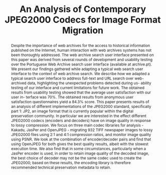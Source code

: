 ---
abstract: 'Despite the importance of web archives for the access to historical information
  published on the Internet, human interaction with web archives systems has not been
  thoroughly addressed. The web archive search user interface presented on this paper
  was derived from several rounds of development and usability testing over the Portuguese
  Web Archive search user interface (available at archive.pt). We present our findings
  gathered while adapting a typical web search user interface to the context of web
  archive search.  We describe how we adapted a typical search user interface to address
  full-text and URL search over web-archived data, highlighting the unexpected problems
  detected during us- ability testing of our interface and current limitations for
  future work. The obtained results from usability testing showed that the average
  user satisfaction with our user in- terface was 70%. The obtained results from anonymous
  user satisfaction questionnaires yield a 84.3% score. This paper presents results
  of an analysis of different implementations of the JPEG2000 standard, specifically
  part 1: JP2, an image format that is currently popular within the digital preservation
  community. In particular we are interested in the effect different JPEG2000 codecs
  (encoders and decoders) have on image quality in response to lossy compression.
  We focus on three main codec libraries for analysis - Kakadu, JasPer and OpenJPEG
  - migrating 932 TIFF newspaper images to lossy JPEG2000 files using 2:1 and 4:1
  compression ratios, and monitor image quality using PSNR. We look at the combination
  of encoder/decoder pairs and find that using OpenJPEG for both gives the best quality
  results, albeit with the slowest execution time. We also find that in some circumstances,
  particularly when a JasPer encoder is used, in order to retain image quality of
  the decoded image, the best choice of decoder may not be the same codec used to
  create the JPEG2000; based on these results, the encoding library is therefore recommended
  technical preservation metadata to retain.'
creators:
- Palmer, William
- May, Peter
- Cliff, Peter
date: null
document_url: https://services.phaidra.univie.ac.at/api/object/o:377377/download
grand_parent: iPRES
institutions: []
keywords:
- jpeg2000
- tiff
- migration
- codec
- psnr
- image quality
- generational loss
- lisbon
landing_page_url: https://phaidra.univie.ac.at/o:377377
language: eng
layout: publication
license: CC BY-ND 2.0 AT
notes_url: null
parent: iPRES 2013
publication_type: paper
size: 939049
slides_url: null
source_name: iPRES
stream_url: null
title: An Analysis of Contemporary JPEG2000 Codecs for Image Format Migration
year: 2013
---
